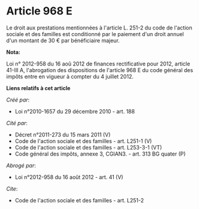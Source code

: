 # Article 968 E

Le droit aux prestations mentionnées à l'article L. 251-2 du code de l'action sociale et des familles est conditionné par le
paiement d'un droit annuel d'un montant de 30 € par bénéficiaire majeur.

**Nota:**

Loi n° 2012-958 du 16 aoû 2012 de finances rectificative pour 2012, article 41-III A, l'abrogation des dispositions de
l'article 968 E du code général des impôts entre en vigueur à compter du 4 juillet 2012.

**Liens relatifs à cet article**

_Créé par_:

  - Loi n°2010-1657 du 29 décembre 2010 - art. 188

_Cité par_:

  - Décret n°2011-273 du 15 mars 2011 (V)
  - Code de l'action sociale et des familles - art. L251-1 (V)
  - Code de l'action sociale et des familles - art. L253-3-1 (VT)
  - Code général des impôts, annexe 3, CGIAN3. - art. 313 BG quater (P)

_Abrogé par_:

  - Loi n°2012-958 du 16 août 2012 - art. 41 (V)

_Cite_:

  - Code de l'action sociale et des familles - art. L251-2
